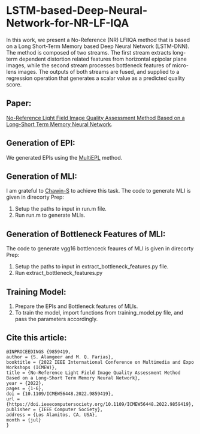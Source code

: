 # LSTM-based-Deep-Neural-Network-for-NR-LF-IQA
In this work, we present a No-Reference (NR) LFIIQA method that is based on a Long Short-Term Memory based Deep Neural Network (LSTM-DNN). The method is composed of two streams. The first stream extracts long-term dependent distortion related features from horizontal epipolar plane images, while the second stream processes bottleneck features of micro-lens images. The outputs of both streams are fused, and supplied to a regression operation that generates a scalar value as a predicted quality score.

## Paper:
[No-Reference Light Field Image Quality Assessment Method Based on a Long-Short Term Memory Neural Network](https://www.computer.org/csdl/proceedings-article/icmew/2022/09859419/1G4EXa6qYx2).

## Generation of EPI:
We generated EPIs using the [MultiEPL](https://bit.ly/3Da8fB6) method.

## Generation of MLI:
I am grateful to [Chawin-S](https://github.com/Chawin-S) to achieve this task.
The code to generate MLI is given in direcorty Prep:
1. Setup the paths to input in run.m file. 
2. Run run.m to generate MLIs. 

## Generation of Bottleneck Features of MLI:
The code to generate vgg16 bottlenceck feaures of MLI is given in direcorty Prep:
1. Setup the paths to input in extract_bottleneck_features.py file.
2. Run extract_bottleneck_features.py 

## Training Model:
1. Prepare the EPIs and Bottleneck features of MLIs.
2. To train the model, import functions from training_model.py file, and pass the parameters accordingly.

## Cite this article:
```
@INPROCEEDINGS {9859419,
author = {S. Alamgeer and M. Q. Farias},
booktitle = {2022 IEEE International Conference on Multimedia and Expo Workshops (ICMEW)},
title = {No-Reference Light Field Image Quality Assessment Method Based on a Long-Short Term Memory Neural Network},
year = {2022},
pages = {1-6},
doi = {10.1109/ICMEW56448.2022.9859419},
url = {https://doi.ieeecomputersociety.org/10.1109/ICMEW56448.2022.9859419},
publisher = {IEEE Computer Society},
address = {Los Alamitos, CA, USA},
month = {jul}
}
```
